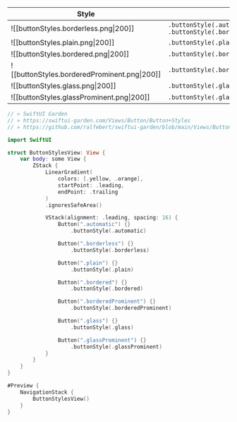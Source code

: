 | Style                                        |                                                           |
| -------------------------------------------- | --------------------------------------------------------- |
| ![[buttonStyles.borderless.png\|200]]        | `.buttonStyle(.automatic)`<br>`.buttonStyle(.borderless)` |
| ![[buttonStyles.plain.png\|200]]             | `.buttonStyle(.plain)`                                    |
| ![[buttonStyles.bordered.png\|200]]          | `.buttonStyle(.bordered)`                                 |
| ![[buttonStyles.borderedProminent.png\|200]] | `.buttonStyle(.borderedProminent)`                        |
| ![[buttonStyles.glass.png\|200]]             | `.buttonStyle(.glass)`                                    |
| ![[buttonStyles.glassProminent.png\|200]]    | `.buttonStyle(.glassProminent)`                           |

```swift
// » SwiftUI Garden
// » https://swiftui-garden.com/Views/Button/Button+Styles
// » https://github.com/ralfebert/swiftui-garden/blob/main/Views/Button/ButtonStylesView.swift

import SwiftUI

struct ButtonStylesView: View {
    var body: some View {
        ZStack {
            LinearGradient(
                colors: [.yellow, .orange],
                startPoint: .leading,
                endPoint: .trailing
            )
            .ignoresSafeArea()

            VStack(alignment: .leading, spacing: 16) {
                Button(".automatic") {}
                    .buttonStyle(.automatic)

                Button(".borderless") {}
                    .buttonStyle(.borderless)

                Button(".plain") {}
                    .buttonStyle(.plain)

                Button(".bordered") {}
                    .buttonStyle(.bordered)

                Button(".borderedProminent") {}
                    .buttonStyle(.borderedProminent)

                Button(".glass") {}
                    .buttonStyle(.glass)

                Button(".glassProminent") {}
                    .buttonStyle(.glassProminent)
            }
        }
    }
}

#Preview {
    NavigationStack {
        ButtonStylesView()
    }
}
```
